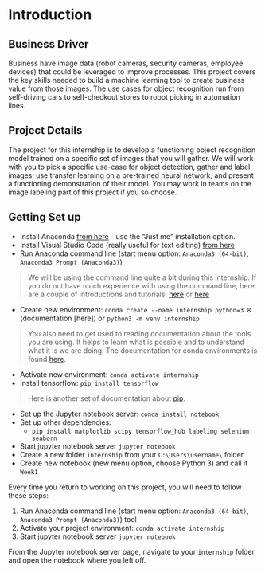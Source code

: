# Introduction

## Business Driver
Business have image data (robot cameras, security cameras, employee devices) that could be leveraged to improve processes. This project covers the key skills needed to build a machine learning tool to create business value from those images. The use cases for object recognition run from self-driving cars to self-checkout stores to robot picking in automation lines.

## Project Details
The project for this internship is to develop a functioning object recognition model trained on a specific set of images that you will gather. We will work with you to pick a specific use-case for object detection, gather and label images, use transfer learning on a pre-trained neural network, and present a functioning demonstration of their model. You may work in teams on the image labeling part of this project if you so choose.

## Getting Set up

* Install Anaconda [from here](https://www.anaconda.com/products/individual) - use the "Just me" installation option.
* Install Visual Studio Code (really useful for text editing) [from here](https://code.visualstudio.com/download)
* Run Anaconda command line (start menu option: `Anaconda3 (64-bit)`, `Anaconda3 Prompt (Anaconda3)`)
> We will be using the command line quite a bit during this internship. If you do not have much experience with using the command line, here are a couple of introductions and tutorials: [here](https://www.makeuseof.com/tag/a-beginners-guide-to-the-windows-command-line/) or [here](https://www.computerhope.com/issues/chusedos.htm)
* Create new environment: `conda create --name internship python=3.8` (documentation [here]) or `python3 -m venv internship`
> You also need to get used to reading documentation about the tools you are using. It helps to learn what is possible and to understand what it is we are doing. The documentation for conda environments is found [here](https://conda.io/projects/conda/en/latest/user-guide/tasks/manage-environments.html).
* Activate new environment: `conda activate internship`
* Install tensorflow: `pip install tensorflow` 
> Here is another set of documentation about [pip](https://realpython.com/what-is-pip/).
* Set up the Jupyter notebook server: `conda install notebook`
* Set up other dependencies: 
    * `pip install matplotlib scipy tensorflow_hub labelimg selenium seaborn`
* Start jupyter notebook server `jupyter notebook`
* Create a new folder `internship` from your `C:\Users\username\` folder
* Create new notebook (new menu option, choose Python 3) and call it `Week1`

Every time you return to working on this project, you will need to follow these steps:
1. Run Anaconda command line (start menu option: `Anaconda3 (64-bit)`, `Anaconda3 Prompt (Anaconda3)`) tool
2. Activate your project environment: `conda activate internship`
3. Start jupyter notebook server `jupyter notebook`

From the Jupyter notebook server page, navigate to your `internship` folder and open the notebook where you left off.
